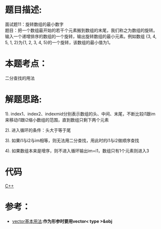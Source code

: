 # 题目描述:  
面试题11：旋转数组的最小数字  
题目：把一个数组最开始的若干个元素搬到数组的末尾，我们称之为数组的旋转。
输入一个递增排序的数组的一个旋转，输出旋转数组的最小元素。例如数组
{3, 4, 5, 1, 2}为{1, 2, 3, 4, 5}的一个旋转，该数组的最小值为1。
# 本题考点：
  
   二分查找的用法
  
# 解题思路:

  1). index1、index2、indexmid分别表示数组的头、中间、末尾，不断比较i1跟im来移动i1跟i2缩小数组的范围，直到数组只剩下两个元素
  
  2). 进入循环的条件：头大于等于尾
  
  3). 如果i1与i2与im相等，则无法用二分查找，用此时的i1与i2做顺序查找
  
  4). 如果数组本来是增序，则不进入循环输出im=i1，数组只有1个元素则进入3

# 代码

[C++](MinNumberInRotatedArray.cpp)

# 参考：
- [vector基本用法](https://www.runoob.com/w3cnote/cpp-vector-container-analysis.html):**作为形参时要用vector< type >&obj**

